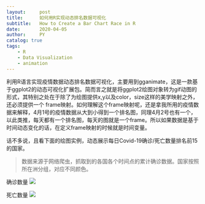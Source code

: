 ```yaml
---
layout:     post
title:      如何用R实现动态排名数据可视化
subtitle:   How to Create a Bar Chart Race in R
date:       2020-04-05
author:     PY
catalog: true
tags:
    - R
    - Data Visualization
    - animation
---
```


利用R语言实现疫情数据动态排名数据可视化，主要用到gganimate，这是一款基于ggplot2的动态可视化扩展包。简而言之就是将ggplot2绘图对象转为gif动图的形式，其特别之处在于除了为绘图提供x,y以及color，size这样的美学映射之外，还必须提供一个 frame映射。如何理解这个frame映射呢，还是拿我所用的疫情数据来解释，4月1号的疫情数据从大到小得到一个排名图，同理4月2号也有一个，以此类推，每天都有一个排名图，每天的图就是一个frame。所以如果数据是基于时间动态变化的话，在定义frame映射的时候就是时间变量。

话不多说，且看下面的绘图实例，动态展示每日Covid-19确诊/死亡数量排名前15的国家。

> 数据来源于网络爬虫，抓取到的各国各个时间点的累计确诊数据。国家按照所在洲分组，对应不同颜色。

确诊数量
![](https://i.loli.net/2020/04/04/LCif1IcAYH4UuVy.gif)

死亡数量
![](https://i.loli.net/2020/04/05/qTQj6zfomJBa1YX.gif)
